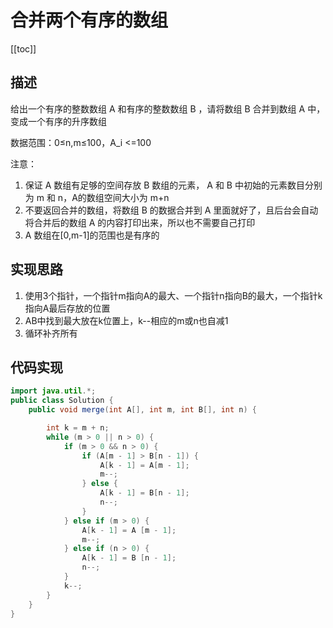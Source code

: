# 合并两个有序的数组
[[toc]]
## 描述
给出一个有序的整数数组 A 和有序的整数数组 B ，请将数组 B 合并到数组 A 中，变成一个有序的升序数组

数据范围：0≤n,m≤100，A_i <=100

注意：
1. 保证 A 数组有足够的空间存放 B 数组的元素， A 和 B 中初始的元素数目分别为 m 和 n，A的数组空间大小为 m+n
2. 不要返回合并的数组，将数组 B 的数据合并到 A 里面就好了，且后台会自动将合并后的数组 A 的内容打印出来，所以也不需要自己打印
3. A 数组在[0,m-1]的范围也是有序的

## 实现思路
1. 使用3个指针，一个指针m指向A的最大、一个指针n指向B的最大，一个指针k指向A最后存放的位置
2. AB中找到最大放在k位置上，k--相应的m或n也自减1
3. 循环补齐所有

## 代码实现
```java
import java.util.*;
public class Solution {
    public void merge(int A[], int m, int B[], int n) {

        int k = m + n;
        while (m > 0 || n > 0) {
            if (m > 0 && n > 0) {
                if (A[m - 1] > B[n - 1]) {
                    A[k - 1] = A[m - 1];
                    m--;
                } else {
                    A[k - 1] = B[n - 1];
                    n--;
                }
            } else if (m > 0) {
                A[k - 1] = A [m - 1];
                m--;
            } else if (n > 0) {
                A[k - 1] = B [n - 1];
                n--;
            }
            k--;
        }
    }
}
```
